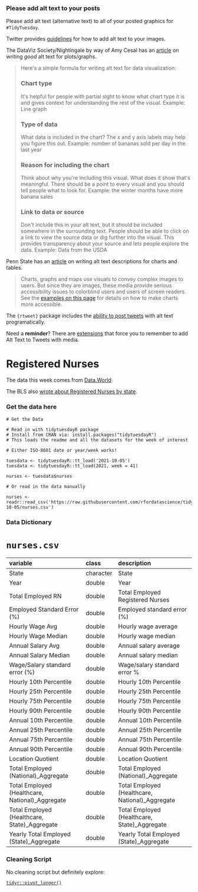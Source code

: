 ### Please add alt text to your posts

Please add alt text (alternative text) to all of your posted graphics for `#TidyTuesday`. 

Twitter provides [guidelines](https://help.twitter.com/en/using-twitter/picture-descriptions) for how to add alt text to your images.

The DataViz Society/Nightingale by way of Amy Cesal has an [article](https://medium.com/nightingale/writing-alt-text-for-data-visualization-2a218ef43f81) on writing _good_ alt text for plots/graphs.

> Here's a simple formula for writing alt text for data visualization:
> ### Chart type
> It's helpful for people with partial sight to know what chart type it is and gives context for understanding the rest of the visual.
> Example: Line graph
> ### Type of data
> What data is included in the chart? The x and y axis labels may help you figure this out.
> Example: number of bananas sold per day in the last year
> ### Reason for including the chart
> Think about why you're including this visual. What does it show that's meaningful. There should be a point to every visual and you should tell people what to look for.
> Example: the winter months have more banana sales
> ### Link to data or source
> Don't include this in your alt text, but it should be included somewhere in the surrounding text. People should be able to click on a link to view the source data or dig further into the visual. This provides transparency about your source and lets people explore the data.
> Example: Data from the USDA

Penn State has an [article](https://accessibility.psu.edu/images/charts/) on writing alt text descriptions for charts and tables.

> Charts, graphs and maps use visuals to convey complex images to users. But since they are images, these media provide serious accessibility issues to colorblind users and users of screen readers. See the [examples on this page](https://accessibility.psu.edu/images/charts/) for details on how to make charts more accessible.

The `{rtweet}` package includes the [ability to post tweets](https://docs.ropensci.org/rtweet/reference/post_tweet.html) with alt text programatically.

Need a **reminder**? There are [extensions](https://chrome.google.com/webstore/detail/twitter-required-alt-text/fpjlpckbikddocimpfcgaldjghimjiik/related) that force you to remember to add Alt Text to Tweets with media.

# Registered Nurses

The data this week comes from [Data.World](https://data.world/zendoll27/registered-nursing-labor-stats-1998-2020).

The BLS also [wrote about Registered Nurses by state](https://bit.ly/2YkVioc).

### Get the data here

```{r}
# Get the Data

# Read in with tidytuesdayR package 
# Install from CRAN via: install.packages("tidytuesdayR")
# This loads the readme and all the datasets for the week of interest

# Either ISO-8601 date or year/week works!

tuesdata <- tidytuesdayR::tt_load('2021-10-05')
tuesdata <- tidytuesdayR::tt_load(2021, week = 41)

nurses <- tuesdata$nurses

# Or read in the data manually

nurses <- readr::read_csv('https://raw.githubusercontent.com/rfordatascience/tidytuesday/main/data/2021/2021-10-05/nurses.csv')

```
### Data Dictionary

# `nurses.csv`

|variable                                        |class     |description |
|:-----------------------------------------------|:---------|:-----------|
|State                                           |character | State |
|Year                                            |double    | Year|
|Total Employed RN                               |double    | Total Employed Registered Nurses |
|Employed Standard Error (%)                     |double    | Employed standard error (%) |
|Hourly Wage Avg                                 |double    | Hourly wage average|
|Hourly Wage Median                              |double    | Hourly wage median |
|Annual Salary Avg                               |double    | Annual salary average |
|Annual Salary Median                            |double    | Annual salary median |
|Wage/Salary standard error (%)                  |double    | Wage/salary standard error % |
|Hourly 10th Percentile                          |double    | Hourly 10th Percentile               |
|Hourly 25th Percentile                          |double    | Hourly 25th Percentile                         |
|Hourly 75th Percentile                          |double    | Hourly 75th Percentile                         |
|Hourly 90th Percentile                          |double    | Hourly 90th Percentile                         |
|Annual 10th Percentile                          |double    | Annual 10th Percentile                         |
|Annual 25th Percentile                          |double    | Annual 25th Percentile                         |
|Annual 75th Percentile                          |double    | Annual 75th Percentile                         |
|Annual 90th Percentile                          |double    | Annual 90th Percentile                         |
|Location Quotient                               |double    | Location Quotient                              |
|Total Employed (National)_Aggregate             |double    | Total Employed (National)_Aggregate            |
|Total Employed (Healthcare, National)_Aggregate |double    | Total Employed (Healthcare, National)_Aggregate|
|Total Employed (Healthcare, State)_Aggregate    |double    | Total Employed (Healthcare, State)_Aggregate   |
|Yearly Total Employed (State)_Aggregate         |double    | Yearly Total Employed (State)_Aggregate        |

### Cleaning Script

No cleaning script but definitely explore:

[`tidyr::pivot_longer()`](https://tidyr.tidyverse.org/reference/pivot_longer.html)
